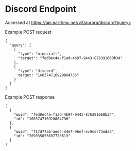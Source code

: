 # Discord Endpoint
Accessed at https://api.earthmc.net/v3/aurora/discord?query=

Example POST request
```json5
{
  "query": [
    {
      "type": "minecraft",
      "target": "fed0ec4a-f1ad-4b97-9443-876391668b34"
    },
    {
      "type": "discord",
      target: "160374716928884736"
    }
  ]
}
```

Example POST response
```json5
[
  {
    "uuid": "fed0ec4a-f1ad-4b97-9443-876391668b34",
    "id": "160374716928884736"
  },
  {
    "uuid": "f17d77ab-aed4-44e7-96ef-ec9cd473eda3",
    "id": "209035053697728513"
  }
]
```